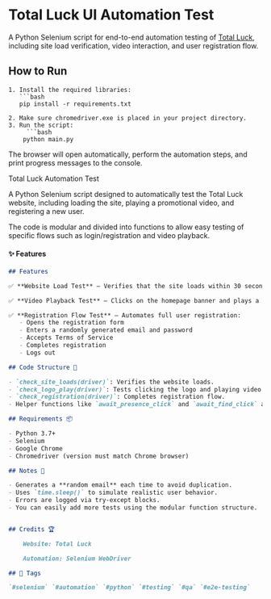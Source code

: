# Total Luck UI Automation Test

A Python Selenium script for end-to-end automation testing of [Total Luck](https://www.total-luck.com/), including site load verification, video interaction, and user registration flow.

## How to Run

    1. Install the required libraries:
       ```bash
       pip install -r requirements.txt

    2. Make sure chromedriver.exe is placed in your project directory.
    3. Run the script:
         ```bash
        python main.py


  The browser will open automatically, perform the automation steps, and print progress messages to the console.


Total Luck Automation Test

A Python Selenium script designed to automatically test the Total Luck website, including loading the site, playing a promotional video, and registering a new user.

The code is modular and divided into functions to allow easy testing of specific flows such as login/registration and video playback.

#### ✨ Features
```markdown
## Features

✅ **Website Load Test** – Verifies that the site loads within 30 seconds.

✅ **Video Playback Test** – Clicks on the homepage banner and plays a promotional video.

✅ **Registration Flow Test** – Automates full user registration:
   - Opens the registration form
   - Enters a randomly generated email and password
   - Accepts Terms of Service
   - Completes registration
   - Logs out

## Code Structure 🔧

- `check_site_loads(driver)`: Verifies the website loads.
- `check_logo_play(driver)`: Tests clicking the logo and playing video.
- `check_registration(driver)`: Completes registration flow.
- Helper functions like `await_presence_click` and `await_find_click` abstract common actions.

## Requirements 📦

- Python 3.7+
- Selenium
- Google Chrome
- Chromedriver (version must match Chrome browser)

## Notes 📝

- Generates a **random email** each time to avoid duplication.
- Uses `time.sleep()` to simulate realistic user behavior.
- Errors are logged via try-except blocks.
- You can easily add more tests using the modular function structure.


## Credits 🏆

    Website: Total Luck

    Automation: Selenium WebDriver

## 🔖 Tags

`#selenium` `#automation` `#python` `#testing` `#qa` `#e2e-testing`

